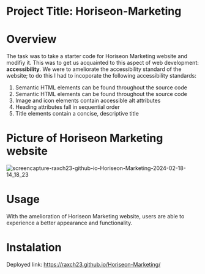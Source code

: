# Project Title: Horiseon-Marketing

# Overview
The task was to take a starter code for Horiseon Marketing website and modifiy it. This was to get us acquainted to this aspect of web development: **accessibility**. We were to ameliorate the accessibility standard of the website; to do this I had to incoporate the following accessibility standards:
<ol>
  <li>Semantic HTML elements can be found throughout the source code</li>
  <li>Semantic HTML elements can be found throughout the source code</li>
  <li>Image and icon elements contain accessible alt attributes</li>
  <li>Heading attributes fall in sequential order</li>
   <li>Title elements contain a concise, descriptive title</li>
</ol>

# Picture of Horiseon Marketing website
![screencapture-raxch23-github-io-Horiseon-Marketing-2024-02-18-14_18_23](https://github.com/Raxch23/Horiseon-Marketing/assets/148925012/fe276bdd-7d74-456b-ad37-be644a36d523)

# Usage
With the amelioration of Horiseon Marketing website, users are able to experience a better appearance and functionality.

# Instalation
 Deployed link: https://raxch23.github.io/Horiseon-Marketing/
 
